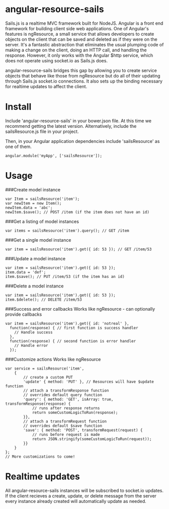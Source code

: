 angular-resource-sails
======================

Sails.js is a realtime MVC framework built for NodeJS. Angular is a front end framework for building client side web applications. One of Angular's features is ngResource, a small service that allows developers to create objects on the client that can be saved and deleted as if they were on the server. It's a fantastic abstraction that eliminates the usual plumping code of making a change on the client, doing an HTTP call, and handling the response. However, it only works with the Angular $http service, which does not operate using socket.io as Sails.js does.

angular-resource-sails bridges this gap by allowing you to create service objects that behave like those from ngResource but do all of their updating through Sails.js socket.io connections. It also sets up the binding necessary for realtime updates to affect the client. 

Install
=====================
Include 'angular-resource-sails' in your bower.json file. At this time we recommend getting the latest version. Alternatively, include the sailsResource.js file in your project.

Then, in your Angular application dependencies include 'sailsResource' as one of them.

```
angular.module('myApp', ['sailsResource']);
```


Usage
======================

###Create model instance
```
var Item = sailsResource('item');
var newItem = new Item();
newItem.data = 'abc';
newItem.$save(); // POST /item (if the item does not have an id)
```

###Get a listing of model instances
```
var items = sailsResource('item').query(); // GET /item
```

###Get a single model instance
```
var item = sailsResource('item').get({ id: 53 }); // GET /item/53
```

###Update a model instance
```
var item = sailsResource('item').get({ id: 53 });
item.data = 'def';
item.$save(); // PUT /item/53 (if the item has an id)
```

###Delete a model instance
```
var item = sailsResource('item').get({ id: 53 });
item.$delete(); // DELETE /item/53
```

###Success and error callbacks
Works like ngResource - can optionally provide callbacks
```
var item = sailsResource('item').get({ id: 'notreal' }, 
  function(response) { // first function is success handler
    // Handle success
  },
  function(response) { // second function is error handler
    // Handle error
  });
```

###Customize actions
Works like ngResource
```
var service = sailsResource('item',
	{
		// create a custom PUT
		'update' { method: 'PUT' }, // Resources will have $update function
		// attach a transformResponse function
		// overrides default query function
		'query': { method: 'GET', isArray: true, transformResponse(response) {
			// runs after response returns
			return someCustomLogicToRun(response);
		}},
		// attach a transformRequest function
		// overrides default $save function
		'save': { method: 'POST', transformRequest(request) {
			// runs before request is made
			return JSON.stringify(someCustomLogicToRun(request));
		}}
	}
};
// More customizations to come!
```

Realtime updates
===============================

All angular-resource-sails instances will be subscribed to socket.io updates. If the client recieves a create, update, or delete message from the server every instance already created will automatically update as needed.
